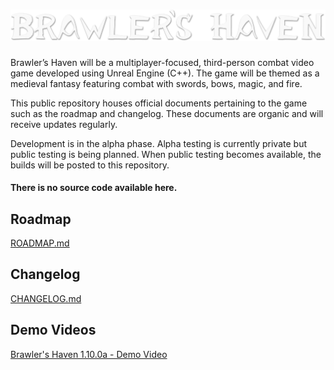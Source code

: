 # <img src="https://github.com/DarkRainbowStudio/BrawlersHaven/blob/main/images/logos/logo.png?raw=true" alt="brawlers_haven_logo"/>

Brawler’s Haven will be a multiplayer-focused, third-person combat video game developed using Unreal Engine (C++). The game will be themed as a medieval fantasy featuring combat with swords, bows, magic, and fire.

This public repository houses official documents pertaining to the game such as the roadmap and changelog. These documents are organic and will receive updates regularly.

Development is in the alpha phase. Alpha testing is currently private but public testing is being planned. When public testing becomes available, the builds will be posted to this repository.

#### There is no source code available here. 

## Roadmap
[ROADMAP.md](ROADMAP.md)

## Changelog
[CHANGELOG.md](CHANGELOG.md)

## Demo Videos
[Brawler's Haven 1.10.0a - Demo Video](https://youtu.be/Xj1MszLgYyg)
